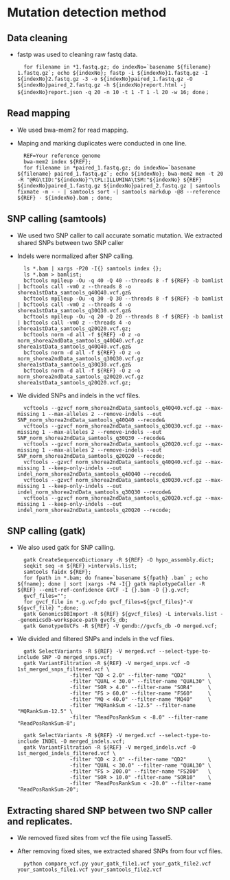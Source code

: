 # Mutation detection method

## Data cleaning

* fastp was used to cleaning raw fastq data.

		for filename in *1.fastq.gz; do indexNo=`basename ${filename} 1.fastq.gz`; echo ${indexNo}; fastp -i ${indexNo}1.fastq.gz -I ${indexNo}2.fastq.gz -3 -o ${indexNo}paired_1.fastq.gz -O ${indexNo}paired_2.fastq.gz -h ${indexNo}report.html -j ${indexNo}report.json -q 20 -n 10 -t 1 -T 1 -l 20 -w 16; done；

## Read mapping

* We used bwa-mem2 for read mapping.
* Maping and marking duplicates were conducted in one line.

		REF=Your reference genome
		bwa-mem2 index ${REF};
		for filename in *paired_1.fastq.gz; do indexNo=`basename ${filename} paired_1.fastq.gz`; echo ${indexNo}; bwa-mem2 mem -t 20 -R "@RG\tID:"${indexNo}"\tPL:ILLUMINA\tSM:"${indexNo} ${REF} ${indexNo}paired_1.fastq.gz ${indexNo}paired_2.fastq.gz | samtools fixmate -m - - | samtools sort -| samtools markdup -@8 --reference ${REF} - ${indexNo}.bam ; done;

## SNP calling (samtools)

* We used two SNP caller to call accurate somatic mutation. We extracted shared SNPs between two SNP caller
* Indels were normalized after SNP calling.

		ls *.bam | xargs -P20 -I{} samtools index {};
		ls *.bam > bamlist;
		bcftools mpileup -Ou -q 40 -Q 40 --threads 8 -f ${REF} -b bamlist | bcftools call -vmO z --threads 8 -o shorea1stData_samtools_q40Q40.vcf.gz&
		bcftools mpileup -Ou -q 30 -Q 30 --threads 8 -f ${REF} -b bamlist | bcftools call -vmO z --threads 4 -o shorea1stData_samtools_q30Q30.vcf.gz&
		bcftools mpileup -Ou -q 20 -Q 20 --threads 8 -f ${REF} -b bamlist | bcftools call -vmO z --threads 4 -o shorea1stData_samtools_q20Q20.vcf.gz;
		bcftools norm -d all -f ${REF} -O z -o norm_shorea2ndData_samtools_q40Q40.vcf.gz shorea1stData_samtools_q40Q40.vcf.gz&
		bcftools norm -d all -f ${REF} -O z -o norm_shorea2ndData_samtools_q30Q30.vcf.gz shorea1stData_samtools_q30Q30.vcf.gz&
		bcftools norm -d all -f ${REF} -O z -o norm_shorea2ndData_samtools_q20Q20.vcf.gz shorea1stData_samtools_q20Q20.vcf.gz;

* We divided SNPs and indels in the vcf files.

		vcftools --gzvcf norm_shorea2ndData_samtools_q40Q40.vcf.gz --max-missing 1 --max-alleles 2 --remove-indels --out SNP_norm_shorea2ndData_samtools_q40Q40 --recode&
		vcftools --gzvcf norm_shorea2ndData_samtools_q30Q30.vcf.gz --max-missing 1 --max-alleles 2 --remove-indels --out SNP_norm_shorea2ndData_samtools_q30Q30 --recode&
		vcftools --gzvcf norm_shorea2ndData_samtools_q20Q20.vcf.gz --max-missing 1 --max-alleles 2 --remove-indels --out SNP_norm_shorea2ndData_samtools_q20Q20 --recode;
		vcftools --gzvcf norm_shorea2ndData_samtools_q40Q40.vcf.gz --max-missing 1 --keep-only-indels --out indel_norm_shorea2ndData_samtools_q40Q40 --recode&
		vcftools --gzvcf norm_shorea2ndData_samtools_q30Q30.vcf.gz --max-missing 1 --keep-only-indels --out indel_norm_shorea2ndData_samtools_q30Q30 --recode&
		vcftools --gzvcf norm_shorea2ndData_samtools_q20Q20.vcf.gz --max-missing 1 --keep-only-indels --out indel_norm_shorea2ndData_samtools_q20Q20 --recode;

## SNP calling (gatk)
* We also used gatk for SNP calling.

		gatk CreateSequenceDictionary -R ${REF} -O hypo_assembly.dict;
		seqkit seq -n ${REF} >intervals.list;
		samtools faidx ${REF};
		for fpath in *.bam; do fname=`basename ${fpath} .bam` ; echo ${fname}; done | sort |xargs -P4 -I{} gatk HaplotypeCaller -R ${REF} --emit-ref-confidence GVCF -I {}.bam -O {}.g.vcf;
		gvcf_files="";
		for gvcf_file in *.g.vcf;do gvcf_files=${gvcf_files}"-V ${gvcf_file} ";done;
		gatk GenomicsDBImport -R ${REF} ${gvcf_files} -L intervals.list --genomicsdb-workspace-path gvcfs_db;
		gatk GenotypeGVCFs -R ${REF} -V gendb://gvcfs_db -O merged.vcf;
		
* We divided and filtered SNPs and indels in the vcf files. 

		gatk SelectVariants -R ${REF} -V merged.vcf --select-type-to-include SNP -O merged_snps.vcf;
		gatk VariantFiltration -R ${REF} -V merged_snps.vcf -O 1st_merged_snps_filtered.vcf \
                       -filter "QD < 2.0" --filter-name "QD2"       \
                       -filter "QUAL < 30.0" --filter-name "QUAL30" \
                       -filter "SOR > 4.0" --filter-name "SOR4"     \
                       -filter "FS > 60.0" --filter-name "FS60"     \
                       -filter "MQ < 40.0" --filter-name "MQ40"     \
                       -filter "MQRankSum < -12.5" --filter-name "MQRankSum-12.5" \
                       -filter "ReadPosRankSum < -8.0" --filter-name "ReadPosRankSum-8";
		
		gatk SelectVariants -R ${REF} -V merged.vcf --select-type-to-include INDEL -O merged_indels.vcf;
		gatk VariantFiltration -R ${REF} -V merged_indels.vcf -O 1st_merged_indels_filtered.vcf \
                       -filter "QD < 2.0" --filter-name "QD2"       \
                       -filter "QUAL < 30.0" --filter-name "QUAL30" \
                       -filter "FS > 200.0" --filter-name "FS200"   \
                       -filter "SOR > 10.0" -filter-name "SOR10"    \
                       -filter "ReadPosRankSum < -20.0" --filter-name "ReadPosRankSum-20";
		       
## Extracting shared SNP between two SNP caller and replicates.
* We removed fixed sites from vcf the file using Tassel5.
* After removing fixed sites, we extracted shared SNPs from four vcf files.

		python compare_vcf.py your_gatk_file1.vcf your_gatk_file2.vcf your_samtools_file1.vcf your_samtools_file2.vcf
